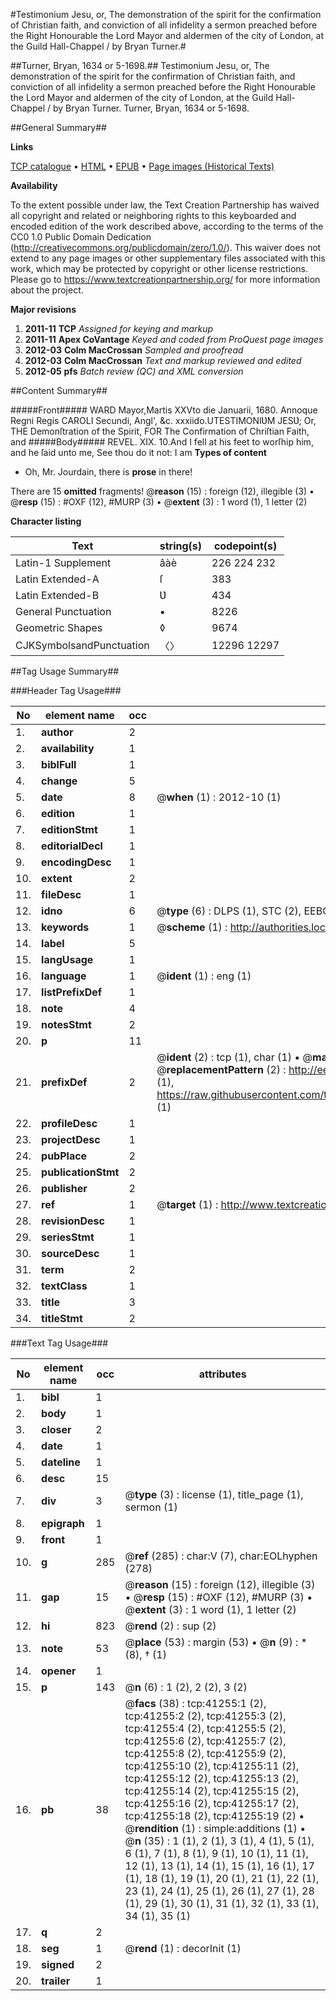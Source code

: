 #Testimonium Jesu, or, The demonstration of the spirit for the confirmation of Christian faith, and conviction of all infidelity a sermon preached before the Right Honourable the Lord Mayor and aldermen of the city of London, at the Guild Hall-Chappel / by Bryan Turner.#

##Turner, Bryan, 1634 or 5-1698.##
Testimonium Jesu, or, The demonstration of the spirit for the confirmation of Christian faith, and conviction of all infidelity a sermon preached before the Right Honourable the Lord Mayor and aldermen of the city of London, at the Guild Hall-Chappel / by Bryan Turner.
Turner, Bryan, 1634 or 5-1698.

##General Summary##

**Links**

[TCP catalogue](http://www.ota.ox.ac.uk/tcp/)  • 
[HTML](http://tei.it.ox.ac.uk/tcp/Texts-HTML/free/A63/A63872.html)  • 
[EPUB](http://tei.it.ox.ac.uk/tcp/Texts-EPUB/free/A63/A63872.epub) • 
[Page images (Historical Texts)](https://historicaltexts.jisc.ac.uk/eebo-08259107e)

**Availability**

To the extent possible under law, the Text Creation Partnership has waived all copyright and related or neighboring rights to this keyboarded and encoded edition of the work described above, according to the terms of the CC0 1.0 Public Domain Dedication (http://creativecommons.org/publicdomain/zero/1.0/). This waiver does not extend to any page images or other supplementary files associated with this work, which may be protected by copyright or other license restrictions. Please go to https://www.textcreationpartnership.org/ for more information about the project.

**Major revisions**

1. __2011-11__ __TCP__ *Assigned for keying and markup*
1. __2011-11__ __Apex CoVantage__ *Keyed and coded from ProQuest page images*
1. __2012-03__ __Colm MacCrossan__ *Sampled and proofread*
1. __2012-03__ __Colm MacCrossan__ *Text and markup reviewed and edited*
1. __2012-05__ __pfs__ *Batch review (QC) and XML conversion*

##Content Summary##

#####Front#####
WARD Mayor,Martis XXVto die Januarii, 1680. Annoque Regni Regis CAROLI Secundi, Angl', &c. xxxiido.UTESTIMONIƲM JESƲ; Or, THE Demonſtration of the Spirit, FOR The Confirmation of Chriſtian Faith, and 
#####Body#####
REVEL. XIX. 10.And I fell at his feet to worſhip him, and he ſaid unto me, See thou do it not: I am 
**Types of content**

  * Oh, Mr. Jourdain, there is **prose** in there!

There are 15 **omitted** fragments! 
 @__reason__ (15) : foreign (12), illegible (3)  •  @__resp__ (15) : #OXF (12), #MURP (3)  •  @__extent__ (3) : 1 word (1), 1 letter (2)

**Character listing**


|Text|string(s)|codepoint(s)|
|---|---|---|
|Latin-1 Supplement|âàè|226 224 232|
|Latin Extended-A|ſ|383|
|Latin Extended-B|Ʋ|434|
|General Punctuation|•|8226|
|Geometric Shapes|◊|9674|
|CJKSymbolsandPunctuation|〈〉|12296 12297|

##Tag Usage Summary##

###Header Tag Usage###

|No|element name|occ|attributes|
|---|---|---|---|
|1.|__author__|2||
|2.|__availability__|1||
|3.|__biblFull__|1||
|4.|__change__|5||
|5.|__date__|8| @__when__ (1) : 2012-10 (1)|
|6.|__edition__|1||
|7.|__editionStmt__|1||
|8.|__editorialDecl__|1||
|9.|__encodingDesc__|1||
|10.|__extent__|2||
|11.|__fileDesc__|1||
|12.|__idno__|6| @__type__ (6) : DLPS (1), STC (2), EEBO-CITATION (1), OCLC (1), VID (1)|
|13.|__keywords__|1| @__scheme__ (1) : http://authorities.loc.gov/ (1)|
|14.|__label__|5||
|15.|__langUsage__|1||
|16.|__language__|1| @__ident__ (1) : eng (1)|
|17.|__listPrefixDef__|1||
|18.|__note__|4||
|19.|__notesStmt__|2||
|20.|__p__|11||
|21.|__prefixDef__|2| @__ident__ (2) : tcp (1), char (1)  •  @__matchPattern__ (2) : ([0-9\-]+):([0-9IVX]+) (1), (.+) (1)  •  @__replacementPattern__ (2) : http://eebo.chadwyck.com/downloadtiff?vid=$1&page=$2 (1), https://raw.githubusercontent.com/textcreationpartnership/Texts/master/tcpchars.xml#$1 (1)|
|22.|__profileDesc__|1||
|23.|__projectDesc__|1||
|24.|__pubPlace__|2||
|25.|__publicationStmt__|2||
|26.|__publisher__|2||
|27.|__ref__|1| @__target__ (1) : http://www.textcreationpartnership.org/docs/. (1)|
|28.|__revisionDesc__|1||
|29.|__seriesStmt__|1||
|30.|__sourceDesc__|1||
|31.|__term__|2||
|32.|__textClass__|1||
|33.|__title__|3||
|34.|__titleStmt__|2||


###Text Tag Usage###

|No|element name|occ|attributes|
|---|---|---|---|
|1.|__bibl__|1||
|2.|__body__|1||
|3.|__closer__|2||
|4.|__date__|1||
|5.|__dateline__|1||
|6.|__desc__|15||
|7.|__div__|3| @__type__ (3) : license (1), title_page (1), sermon (1)|
|8.|__epigraph__|1||
|9.|__front__|1||
|10.|__g__|285| @__ref__ (285) : char:V (7), char:EOLhyphen (278)|
|11.|__gap__|15| @__reason__ (15) : foreign (12), illegible (3)  •  @__resp__ (15) : #OXF (12), #MURP (3)  •  @__extent__ (3) : 1 word (1), 1 letter (2)|
|12.|__hi__|823| @__rend__ (2) : sup (2)|
|13.|__note__|53| @__place__ (53) : margin (53)  •  @__n__ (9) : * (8), † (1)|
|14.|__opener__|1||
|15.|__p__|143| @__n__ (6) : 1 (2), 2 (2), 3 (2)|
|16.|__pb__|38| @__facs__ (38) : tcp:41255:1 (2), tcp:41255:2 (2), tcp:41255:3 (2), tcp:41255:4 (2), tcp:41255:5 (2), tcp:41255:6 (2), tcp:41255:7 (2), tcp:41255:8 (2), tcp:41255:9 (2), tcp:41255:10 (2), tcp:41255:11 (2), tcp:41255:12 (2), tcp:41255:13 (2), tcp:41255:14 (2), tcp:41255:15 (2), tcp:41255:16 (2), tcp:41255:17 (2), tcp:41255:18 (2), tcp:41255:19 (2)  •  @__rendition__ (1) : simple:additions (1)  •  @__n__ (35) : 1 (1), 2 (1), 3 (1), 4 (1), 5 (1), 6 (1), 7 (1), 8 (1), 9 (1), 10 (1), 11 (1), 12 (1), 13 (1), 14 (1), 15 (1), 16 (1), 17 (1), 18 (1), 19 (1), 20 (1), 21 (1), 22 (1), 23 (1), 24 (1), 25 (1), 26 (1), 27 (1), 28 (1), 29 (1), 30 (1), 31 (1), 32 (1), 33 (1), 34 (1), 35 (1)|
|17.|__q__|2||
|18.|__seg__|1| @__rend__ (1) : decorInit (1)|
|19.|__signed__|2||
|20.|__trailer__|1||
